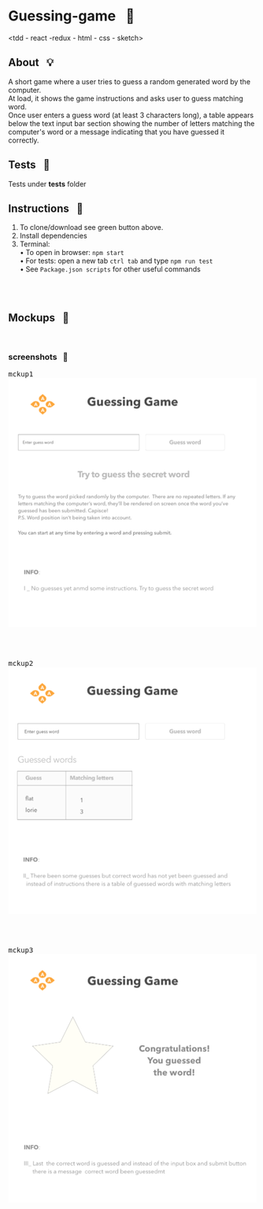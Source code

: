 # Guessing-game &nbsp; :name_badge:

<tdd - react -redux - html - css - sketch>

## About &nbsp; :bulb:


A short game where a user tries to guess a random generated word
by the computer.  
At load, it shows the game instructions and asks user to guess matching word.  
Once user enters a guess word (at least 3 characters long), a table appears
below the text input bar section showing the number of letters matching
the computer's word or a message indicating that you have guessed it correctly.

## Tests  &nbsp; :closed_book:


Tests under **tests** folder

## Instructions &nbsp; :pill:


1. To clone/download see green button above.
2. Install dependencies
3. Terminal:  
   • To open in browser: `npm start`  
   • For tests: open a new tab `ctrl tab` and type `npm run test`  
   • See `Package.json scripts` for other useful commands

<br /><br />

## Mockups &nbsp; :triangular_ruler:


<br />

### screenshots  &nbsp; :traffic_light:

<kbd>mckup1</kbd>
<br />
<img src="screenshots/mck1.png">

<br /><br />

<kbd>mckup2</kbd>
<img src="screenshots/mck2.png">

<br /><br />

<kbd>mckup3</kbd>
<img src="screenshots/mck3.png">
